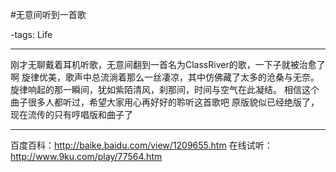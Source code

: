 #无意间听到一首歌

-tags: Life

----

刚才无聊戴着耳机听歌，无意间翻到一首名为ClassRiver的歌，一下子就被治愈了啊
旋律优美，歌声中总流淌着那么一丝凄凉，其中仿佛藏了太多的沧桑与无奈。
旋律响起的那一瞬间，犹如紫陌清风，刹那间，时间与空气在此凝结。
相信这个曲子很多人都听过，希望大家用心再好好的聆听这首歌吧
原版貌似已经绝版了，现在流传的只有哼唱版和曲子了
***
百度百科：http://baike.baidu.com/view/1209655.htm
在线试听：http://www.9ku.com/play/77564.htm